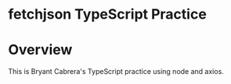 # fetchjson TypeScript Practice

# Overview
This is Bryant Cabrera's TypeScript practice using node and axios.